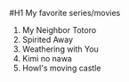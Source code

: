 #H1 My favorite series/movies
1. My Neighbor Totoro
2. Spirited Away
3. Weathering with You
4. Kimi no nawa
5. Howl's moving castle

